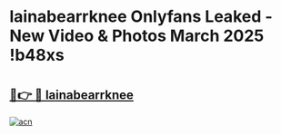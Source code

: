 # lainabearrknee Onlyfans Leaked - New Video & Photos March 2025 !b48xs

# <h2><a href="https://d256ds.iuczelnia.edu.pl?title=lainabearrknee&ref=b48xs">🔗👉 🔴 lainabearrknee</a></h2>

[![acn](https://github.com/user-attachments/assets/0f9c940e-d8b0-45ae-aac7-cd30a18b3e1c)](https://d256ds.iuczelnia.edu.pl?title=lainabearrknee&ref=b48xs)

